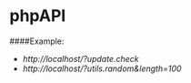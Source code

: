 # phpAPI
####Example:
  - *http://localhost/?update.check*
  - *http://localhost/?utils.random&length=100*
